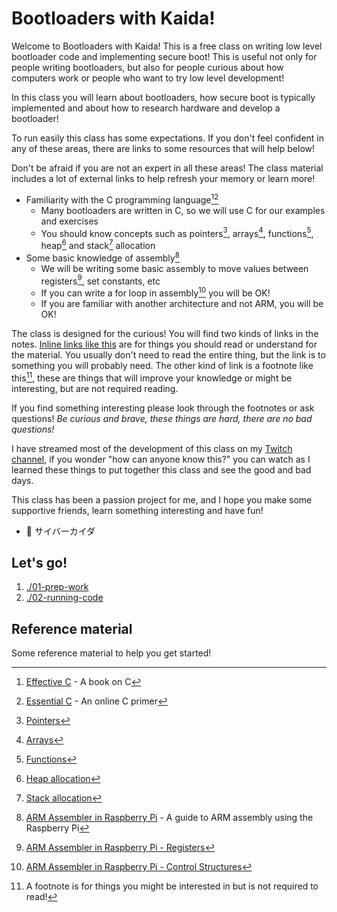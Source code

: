 # Bootloaders with Kaida!

Welcome to Bootloaders with Kaida! This is a free class on writing low level
bootloader code and implementing secure boot! This is useful not only for
people writing bootloaders, but also for people curious about how computers
work or people who want to try low level development!

In this class you will learn about bootloaders, how secure boot is typically
implemented and about how to research hardware and develop a bootloader!

To run easily this class has some expectations. If you don't feel confident
in any of these areas, there are links to some resources that will help below!

Don't be afraid if you are not an expert in all these areas! The class material
includes a lot of external links to help refresh your memory or learn more!

- Familiarity with the C programming language[^2][^3]
  - Many bootloaders are written in C, so we will use C for our examples and exercises
  - You should know concepts such as pointers[^7], arrays[^8], functions[^9], heap[^10] and stack[^11] allocation
- Some basic knowledge of assembly[^4]
  - We will be writing some basic assembly to move values between registers[^5], set constants, etc
  - If you can write a for loop in assembly[^6] you will be OK!
  - If you are familiar with another architecture and not ARM, you will be OK!

The class is designed for the curious! You will find two kinds of links in the notes.
[Inline links like this](https://github.com/cyberkaida/bootloaders-with-kaida)
are for things you should read or understand for the material. You usually don't need to read
the entire thing, but the link is to something you will probably need.
The other kind of link is a footnote like this[^1], these are things that will improve your
knowledge or might be interesting, but are not required reading.

[^1]: A footnote is for things you might be interested in but is not required to read!

If you find something interesting please look through the footnotes or ask questions!
*Be curious and brave, these things are hard, there are no bad questions!*

I have streamed most of the development of this class on my [Twitch channel](https://twitch.tv/cyberkaida),
if you wonder "how can anyone know this?" you can watch as I learned these things
to put together this class and see the good and bad days.

This class has been a passion project for me, and I hope you make some supportive
friends, learn something interesting and have fun!

- 💜 サイバーカイダ

## Let's go!

1. [./01-prep-work](./01-prep-work)
2. [./02-running-code](./02-running-code)

## Reference material

Some reference material to help you get started!

[^2]: [Effective C](https://nostarch.com/Effective_C) - A book on C
[^3]: [Essential C](http://cslibrary.stanford.edu/101/) - An online C primer
[^4]: [ARM Assembler in Raspberry Pi](https://thinkingeek.com/arm-assembler-raspberry-pi/) - A guide to ARM assembly using the Raspberry Pi
[^5]: [ARM Assembler in Raspberry Pi - Registers](https://thinkingeek.com/2013/01/10/arm-assembler-raspberry-pi-chapter-2/)
[^6]: [ARM Assembler in Raspberry Pi - Control Structures](https://thinkingeek.com/2013/01/20/arm-assembler-raspberry-pi-chapter-6/)
[^7]: [Pointers](https://en.wikipedia.org/wiki/Pointer_(computer_programming))
[^8]: [Arrays](https://en.wikipedia.org/wiki/Array_(data_structure))
[^9]: [Functions](https://en.wikipedia.org/wiki/Function_(computer_programming))
[^10]: [Heap allocation](https://en.wikipedia.org/wiki/C_dynamic_memory_allocation)
[^11]: [Stack allocation](https://en.wikipedia.org/wiki/Call_stack)
